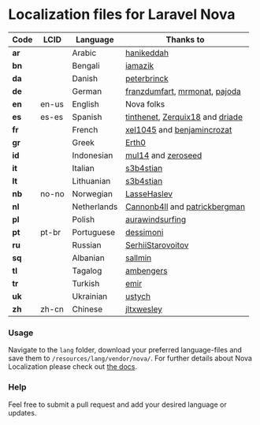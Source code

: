 # Localization files for Laravel Nova

| Code | LCID | Language | Thanks to |
| ------------- | ------------- | ------------- | ------------- |
| **ar**  |  | Arabic | [hanikeddah](https://github.com/hanikeddah)  |
| **bn**  |  | Bengali | [iamazik](https://github.com/iamazik) |
| **da**  |  | Danish | [peterbrinck](https://github.com/peterbrinck) |
| **de** |  | German | [franzdumfart](https://github.com/franzdumfart), [mrmonat](https://github.com/mrmonat), [pajoda](https://github.com/pajoda) |
| **en**  | en-us | English | Nova folks |
| **es**  | es-es | Spanish | [tinthenet](https://github.com/tinthenet), [Zerquix18](https://github.com/Zerquix18) and [driade](https://github.com/driade) |
| **fr**  |  | French | [xel1045](https://github.com/xel1045) and [benjamincrozat](https://github.com/benjamincrozat) |
| **gr**  |  | Greek | [Erth0](https://github.com/Erth0) |
| **id**  |  | Indonesian | [mul14](https://github.com/mul14) and [zeroseed](https://github.com/zeroseed) |
| **it**  |  | Italian | [s3b4stian](https://github.com/s3b4stian) |
| **lt**  |  | Lithuanian | [s3b4stian](https://github.com/s3b4stian) |
| **nb** | no-no | Norwegian | [LasseHaslev](https://github.com/LasseHaslev) |
| **nl**  |  | Netherlands | [Cannonb4ll](https://github.com/Cannonb4ll) and [patrickbergman](https://github.com/patrickbergman) |
| **pl**  |  | Polish | [aurawindsurfing](https://github.com/aurawindsurfing) |
| **pt**  | 	pt-br | Portuguese | [dessimoni](https://github.com/dessimoni) |
| **ru**  |  | Russian | [SerhiiStarovoitov](https://github.com/SerhiiStarovoitov) |
| **sq**  |  | Albanian | [sallmin](https://github.com/sallmin) |
| **tl**  |  | Tagalog | [ambengers](https://github.com/ambengers) |
| **tr**  |  | Turkish | [emir](https://github.com/emir) |
| **uk**  |  | Ukrainian | [ustych](https://github.com/ustych) |
| **zh**  | zh-cn | Chinese | [jltxwesley](https://github.com/jltxwesley) |


### Usage
Navigate to the `lang` folder, download your preferred language-files and save them to `/resources/lang/vendor/nova/`.
For further details about Nova Localization please check out [the docs](https://nova.laravel.com/docs/1.0/customization/localization.html).

### Help
Feel free to submit a pull request and add your desired language or updates.
